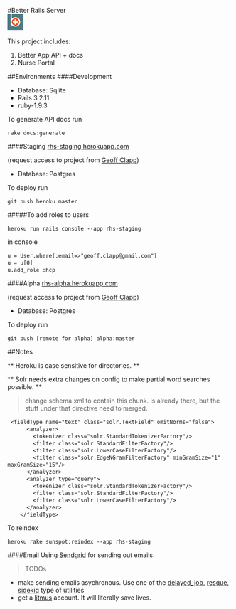 #Better Rails Server  
![](better_icn.png)

This project includes:

1. Better App API + docs
2. Nurse Portal


##Environments
####Development
* Database: Sqlite
* Rails 3.2.11
* ruby-1.9.3

To generate API docs run
```
rake docs:generate
```

####Staging
[rhs-staging.herokuapp.com](http://rhs-staging.herokuapp.com)

(request access to project from [Geoff Clapp](geoff.clapp@gmail.com))

* Database: Postgres

To deploy run 
```
git push heroku master
```

#####To add roles to users
```
heroku run rails console --app rhs-staging
```
in console

```
u = User.where(:email=>"geoff.clapp@gmail.com")
u = u[0]
u.add_role :hcp
```

####Alpha
[rhs-alpha.herokuapp.com](http://rhs-alpha.herokuapp.com)

(request access to project from [Geoff Clapp](geoff.clapp@gmail.com))

* Database: Postgres

To deploy run 
```
git push [remote for alpha] alpha:master
```

##Notes

** Heroku is case sensitive for directories. **

** Solr needs extra changes on config to make partial word searches possible. **
> change schema.xml to contain this chunk. <fieldType name="text" class="solr.TextField" omitNorms="false"> is already there, but the stuff under that directive need to merged.

```
 <fieldType name="text" class="solr.TextField" omitNorms="false">
      <analyzer>
        <tokenizer class="solr.StandardTokenizerFactory"/>
        <filter class="solr.StandardFilterFactory"/>
        <filter class="solr.LowerCaseFilterFactory"/>
        <filter class="solr.EdgeNGramFilterFactory" minGramSize="1" maxGramSize="15"/>
      </analyzer>
      <analyzer type="query">
        <tokenizer class="solr.StandardTokenizerFactory"/>
        <filter class="solr.StandardFilterFactory"/>
        <filter class="solr.LowerCaseFilterFactory"/>
      </analyzer>
    </fieldType>
```

To reindex

```
heroku rake sunspot:reindex --app rhs-staging
```


####Email
Using [Sendgrid](http://sendgrid.com/) for sending out emails.

> TODOs
* make sending emails asychronous. Use one of the [delayed_job](https://github.com/collectiveidea/delayed_job), [resque](https://github.com/resque/resque), [sidekiq](http://sidekiq.org/) type of utilities
* get a [litmus](http://litmus.com/) account. It will literally save lives.






